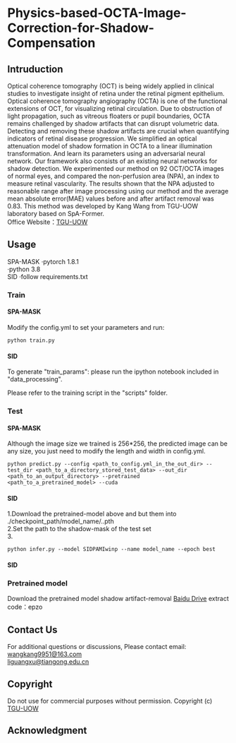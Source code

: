 # Physics-based-OCTA-Image-Correction-for-Shadow-Compensation
## Intruduction
Optical coherence tomography (OCT) is being widely applied in clinical studies to investigate insight of retina under the retinal pigment epithelium. Optical coherence tomography angiography (OCTA) is one of the functional extensions of OCT, for visualizing retinal circulation. Due to obstruction of light propagation, such as vitreous floaters or pupil boundaries, OCTA remains challenged by shadow artifacts that can disrupt volumetric data. Detecting and removing these shadow artifacts are crucial when quantifying indicators of retinal disease progression. We simplified an optical attenuation model of shadow formation in OCTA to a linear illumination transformation. And learn its parameters using an adversarial neural network. Our framework also
consists of an existing neural networks for shadow detection. We experimented our method on 92 OCT/OCTA images of normal eyes, and compared the non-perfusion area (NPA), an index to measure retinal vascularity. The results shown that the NPA adjusted to reasonable range after image processing using our method and the average mean absolute error(MAE) values before and after artifact removal was 0.83.
This method was developed by Kang Wang from TGU-UOW laboratory based on SpA-Former.<br>
Office Website：[TGU-UOW](http://tgu-uow.gitee.io/)
## Usage
SPA-MASK
·pytorch 1.8.1<br>
·python 3.8<br>
SID
·follow requirements.txt<br>
### Train
#### SPA-MASK
Modify the config.yml to set your parameters and run:<br>
```
python train.py
``` 
#### SID
To generate "train_params": please run the ipython notebook included in "data_processing".

Please refer to the training script in the "scripts" folder.
### Test
#### SPA-MASK
Although the image size we trained is 256*256, the predicted image can be any size, you just need to modify the length and width in config.yml. <br>
```
python predict.py --config <path_to_config.yml_in_the_out_dir> --test_dir <path_to_a_directory_stored_test_data> --out_dir <path_to_an_output_directory> --pretrained <path_to_a_pretrained_model> --cuda
```
#### SID
1.Download the pretrained-model above and but them into ./checkpoint_path/model_name/..pth<br>
2.Set the path to the shadow-mask of the test set<br>
3.
```
python infer.py --model SIDPAMIwinp --name model_name --epoch best
```
#### SID
### Pretrained model
Download the pretrained model shadow artifact-removal [Baidu Drive](https://pan.baidu.com/s/1Vh4FiW_cUK_0mXauz1mZsA) extract code：epzo  


## Contact Us
For additional questions or discussions, Please contact email:  
wangkang9951@163.com  
liguangxu@tiangong.edu.cn
## Copyright
Do not use for commercial purposes without permission.
Copyright (c) [TGU-UOW](http://tgu-uow.gitee.io/)
## Acknowledgment
